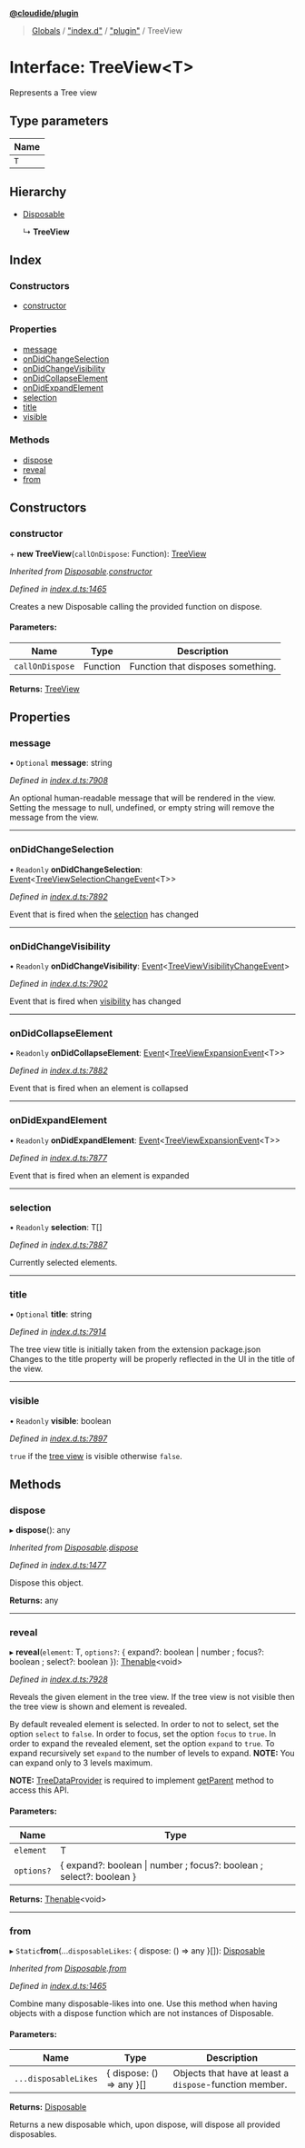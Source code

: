 **[@cloudide/plugin](../README.md)**

> [Globals](../README.md) / ["index.d"](../modules/_index_d_.md) / ["plugin"](../modules/_index_d_._plugin_.md) / TreeView

# Interface: TreeView\<T>

Represents a Tree view

## Type parameters

Name |
------ |
`T` |

## Hierarchy

* [Disposable](../classes/_index_d_._plugin_.disposable.md)

  ↳ **TreeView**

## Index

### Constructors

* [constructor](_index_d_._plugin_.treeview.md#constructor)

### Properties

* [message](_index_d_._plugin_.treeview.md#message)
* [onDidChangeSelection](_index_d_._plugin_.treeview.md#ondidchangeselection)
* [onDidChangeVisibility](_index_d_._plugin_.treeview.md#ondidchangevisibility)
* [onDidCollapseElement](_index_d_._plugin_.treeview.md#ondidcollapseelement)
* [onDidExpandElement](_index_d_._plugin_.treeview.md#ondidexpandelement)
* [selection](_index_d_._plugin_.treeview.md#selection)
* [title](_index_d_._plugin_.treeview.md#title)
* [visible](_index_d_._plugin_.treeview.md#visible)

### Methods

* [dispose](_index_d_._plugin_.treeview.md#dispose)
* [reveal](_index_d_._plugin_.treeview.md#reveal)
* [from](_index_d_._plugin_.treeview.md#from)

## Constructors

### constructor

\+ **new TreeView**(`callOnDispose`: Function): [TreeView](_index_d_._plugin_.treeview.md)

*Inherited from [Disposable](../classes/_index_d_._plugin_.disposable.md).[constructor](../classes/_index_d_._plugin_.disposable.md#constructor)*

*Defined in [index.d.ts:1465](https://github.com/huaweicloud/cloudide-plugin-api/blob/1ab5ef8/index.d.ts#L1465)*

Creates a new Disposable calling the provided function
on dispose.

#### Parameters:

Name | Type | Description |
------ | ------ | ------ |
`callOnDispose` | Function | Function that disposes something.  |

**Returns:** [TreeView](_index_d_._plugin_.treeview.md)

## Properties

### message

• `Optional` **message**: string

*Defined in [index.d.ts:7908](https://github.com/huaweicloud/cloudide-plugin-api/blob/1ab5ef8/index.d.ts#L7908)*

An optional human-readable message that will be rendered in the view.
Setting the message to null, undefined, or empty string will remove the message from the view.

___

### onDidChangeSelection

• `Readonly` **onDidChangeSelection**: [Event](_index_d_._plugin_.event.md)\<[TreeViewSelectionChangeEvent](_index_d_._plugin_.treeviewselectionchangeevent.md)\<T>>

*Defined in [index.d.ts:7892](https://github.com/huaweicloud/cloudide-plugin-api/blob/1ab5ef8/index.d.ts#L7892)*

Event that is fired when the [selection](#TreeView.selection) has changed

___

### onDidChangeVisibility

• `Readonly` **onDidChangeVisibility**: [Event](_index_d_._plugin_.event.md)\<[TreeViewVisibilityChangeEvent](_index_d_._plugin_.treeviewvisibilitychangeevent.md)>

*Defined in [index.d.ts:7902](https://github.com/huaweicloud/cloudide-plugin-api/blob/1ab5ef8/index.d.ts#L7902)*

Event that is fired when [visibility](#TreeView.visible) has changed

___

### onDidCollapseElement

• `Readonly` **onDidCollapseElement**: [Event](_index_d_._plugin_.event.md)\<[TreeViewExpansionEvent](_index_d_._plugin_.treeviewexpansionevent.md)\<T>>

*Defined in [index.d.ts:7882](https://github.com/huaweicloud/cloudide-plugin-api/blob/1ab5ef8/index.d.ts#L7882)*

Event that is fired when an element is collapsed

___

### onDidExpandElement

• `Readonly` **onDidExpandElement**: [Event](_index_d_._plugin_.event.md)\<[TreeViewExpansionEvent](_index_d_._plugin_.treeviewexpansionevent.md)\<T>>

*Defined in [index.d.ts:7877](https://github.com/huaweicloud/cloudide-plugin-api/blob/1ab5ef8/index.d.ts#L7877)*

Event that is fired when an element is expanded

___

### selection

• `Readonly` **selection**: T[]

*Defined in [index.d.ts:7887](https://github.com/huaweicloud/cloudide-plugin-api/blob/1ab5ef8/index.d.ts#L7887)*

Currently selected elements.

___

### title

• `Optional` **title**: string

*Defined in [index.d.ts:7914](https://github.com/huaweicloud/cloudide-plugin-api/blob/1ab5ef8/index.d.ts#L7914)*

The tree view title is initially taken from the extension package.json
Changes to the title property will be properly reflected in the UI in the title of the view.

___

### visible

• `Readonly` **visible**: boolean

*Defined in [index.d.ts:7897](https://github.com/huaweicloud/cloudide-plugin-api/blob/1ab5ef8/index.d.ts#L7897)*

`true` if the [tree view](#TreeView) is visible otherwise `false`.

## Methods

### dispose

▸ **dispose**(): any

*Inherited from [Disposable](../classes/_index_d_._plugin_.disposable.md).[dispose](../classes/_index_d_._plugin_.disposable.md#dispose)*

*Defined in [index.d.ts:1477](https://github.com/huaweicloud/cloudide-plugin-api/blob/1ab5ef8/index.d.ts#L1477)*

Dispose this object.

**Returns:** any

___

### reveal

▸ **reveal**(`element`: T, `options?`: { expand?: boolean \| number ; focus?: boolean ; select?: boolean  }): [Thenable](_index_d_.thenable.md)\<void>

*Defined in [index.d.ts:7928](https://github.com/huaweicloud/cloudide-plugin-api/blob/1ab5ef8/index.d.ts#L7928)*

Reveals the given element in the tree view.
If the tree view is not visible then the tree view is shown and element is revealed.

By default revealed element is selected.
In order to not to select, set the option `select` to `false`.
In order to focus, set the option `focus` to `true`.
In order to expand the revealed element, set the option `expand` to `true`. To expand recursively set `expand` to the number of levels to expand.
**NOTE:** You can expand only to 3 levels maximum.

**NOTE:** [TreeDataProvider](#TreeDataProvider) is required to implement [getParent](#TreeDataProvider.getParent) method to access this API.

#### Parameters:

Name | Type |
------ | ------ |
`element` | T |
`options?` | { expand?: boolean \| number ; focus?: boolean ; select?: boolean  } |

**Returns:** [Thenable](_index_d_.thenable.md)\<void>

___

### from

▸ `Static`**from**(...`disposableLikes`: { dispose: () => any  }[]): [Disposable](../classes/_index_d_._plugin_.disposable.md)

*Inherited from [Disposable](../classes/_index_d_._plugin_.disposable.md).[from](../classes/_index_d_._plugin_.disposable.md#from)*

*Defined in [index.d.ts:1465](https://github.com/huaweicloud/cloudide-plugin-api/blob/1ab5ef8/index.d.ts#L1465)*

Combine many disposable-likes into one. Use this method
when having objects with a dispose function which are not
instances of Disposable.

#### Parameters:

Name | Type | Description |
------ | ------ | ------ |
`...disposableLikes` | { dispose: () => any  }[] | Objects that have at least a `dispose`-function member. |

**Returns:** [Disposable](../classes/_index_d_._plugin_.disposable.md)

Returns a new disposable which, upon dispose, will
dispose all provided disposables.
